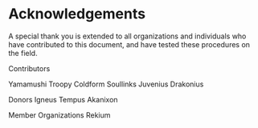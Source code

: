 # Acknowledgements

A special thank you is extended to all organizations and individuals who have contributed to this document, and have tested these procedures on the field.

Contributors
  
  Yamamushi
  Troopy
  Coldform
  Soullinks
  Juvenius Drakonius
  
Donors
  Igneus Tempus
  Akanixon

Member Organizations
  Rekium
